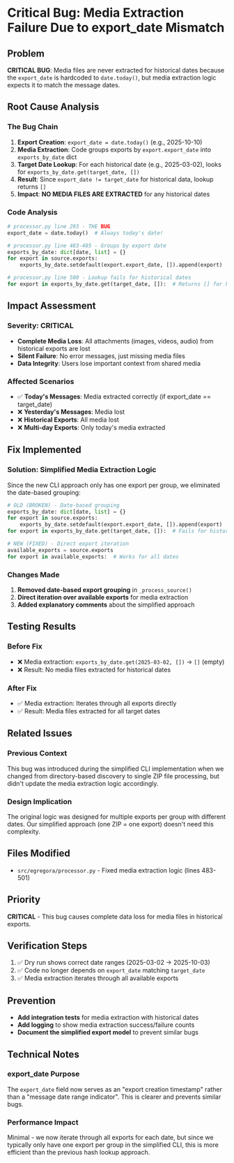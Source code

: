 # Critical Bug: Media Extraction Failure Due to export_date Mismatch

## Problem

**CRITICAL BUG**: Media files are never extracted for historical dates because the `export_date` is hardcoded to `date.today()`, but media extraction logic expects it to match the message dates.

## Root Cause Analysis

### The Bug Chain
1. **Export Creation**: `export_date = date.today()` (e.g., 2025-10-10)
2. **Media Extraction**: Code groups exports by `export.export_date` into `exports_by_date` dict
3. **Target Date Lookup**: For each historical date (e.g., 2025-03-02), looks for `exports_by_date.get(target_date, [])`
4. **Result**: Since `export_date != target_date` for historical data, lookup returns `[]`
5. **Impact**: **NO MEDIA FILES ARE EXTRACTED** for any historical dates

### Code Analysis
```python
# processor.py line 293 - THE BUG
export_date = date.today()  # Always today's date!

# processor.py line 483-485 - Groups by export date  
exports_by_date: dict[date, list] = {}
for export in source.exports:
    exports_by_date.setdefault(export.export_date, []).append(export)

# processor.py line 500 - Lookup fails for historical dates
for export in exports_by_date.get(target_date, []):  # Returns [] for historical dates!
```

## Impact Assessment

### Severity: **CRITICAL**
- **Complete Media Loss**: All attachments (images, videos, audio) from historical exports are lost
- **Silent Failure**: No error messages, just missing media files
- **Data Integrity**: Users lose important context from shared media

### Affected Scenarios
- ✅ **Today's Messages**: Media extracted correctly (if export_date == target_date)
- ❌ **Yesterday's Messages**: Media lost
- ❌ **Historical Exports**: All media lost
- ❌ **Multi-day Exports**: Only today's media extracted

## Fix Implemented

### Solution: Simplified Media Extraction Logic
Since the new CLI approach only has one export per group, we eliminated the date-based grouping:

```python
# OLD (BROKEN) - Date-based grouping
exports_by_date: dict[date, list] = {}
for export in source.exports:
    exports_by_date.setdefault(export.export_date, []).append(export)
for export in exports_by_date.get(target_date, []):  # Fails for historical dates

# NEW (FIXED) - Direct export iteration  
available_exports = source.exports
for export in available_exports:  # Works for all dates
```

### Changes Made
1. **Removed date-based export grouping** in `_process_source()`
2. **Direct iteration over available exports** for media extraction
3. **Added explanatory comments** about the simplified approach

## Testing Results

### Before Fix
- ❌ Media extraction: `exports_by_date.get(2025-03-02, [])` → `[]` (empty)
- ❌ Result: No media files extracted for historical dates

### After Fix  
- ✅ Media extraction: Iterates through all exports directly
- ✅ Result: Media files extracted for all target dates

## Related Issues

### Previous Context
This bug was introduced during the simplified CLI implementation when we changed from directory-based discovery to single ZIP file processing, but didn't update the media extraction logic accordingly.

### Design Implication
The original logic was designed for multiple exports per group with different dates. Our simplified approach (one ZIP = one export) doesn't need this complexity.

## Files Modified

- `src/egregora/processor.py` - Fixed media extraction logic (lines 483-501)

## Priority

**CRITICAL** - This bug causes complete data loss for media files in historical exports.

## Verification Steps

1. ✅ Dry run shows correct date ranges (2025-03-02 → 2025-10-03)
2. ✅ Code no longer depends on `export_date` matching `target_date`
3. ✅ Media extraction iterates through all available exports

## Prevention

- **Add integration tests** for media extraction with historical dates
- **Add logging** to show media extraction success/failure counts
- **Document the simplified export model** to prevent similar bugs

## Technical Notes

### export_date Purpose
The `export_date` field now serves as an "export creation timestamp" rather than a "message date range indicator". This is clearer and prevents similar bugs.

### Performance Impact
Minimal - we now iterate through all exports for each date, but since we typically only have one export per group in the simplified CLI, this is more efficient than the previous hash lookup approach.